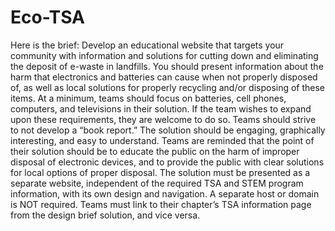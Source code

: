 # Eco-TSA

Here is the brief:
Develop an educational website that targets your community with information and solutions for
cutting down and eliminating the deposit of e-waste in landfills. You should present information
about the harm that electronics and batteries can cause when not properly disposed of, as well as
local solutions for properly recycling and/or disposing of these items. At a minimum, teams should
focus on batteries, cell phones, computers, and televisions in their solution. If the team wishes to
expand upon these requirements, they are welcome to do so.
Teams should strive to not develop a “book report.” The solution should be engaging, graphically
interesting, and easy to understand. Teams are reminded that the point of their solution should be
to educate the public on the harm of improper disposal of electronic devices, and to provide the
public with clear solutions for local options of proper disposal.
The solution must be presented as a separate website, independent of the required TSA and STEM
program information, with its own design and navigation. A separate host or domain is NOT
required. Teams must link to their chapter’s TSA information page from the design brief solution,
and vice versa. 
